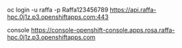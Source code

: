 

oc login -u raffa -p Raffa123456789 https://api.raffa-hpc.0j1z.p3.openshiftapps.com:443

console
https://console-openshift-console.apps.rosa.raffa-hpc.0j1z.p3.openshiftapps.com